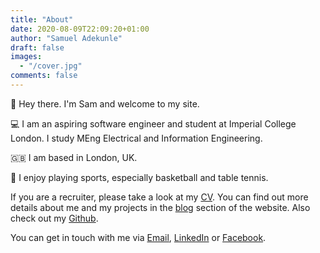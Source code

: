 ```yaml
---
title: "About"
date: 2020-08-09T22:09:20+01:00
author: "Samuel Adekunle"
draft: false
images:
  - "/cover.jpg"
comments: false
---
```


:wave: Hey there. I'm Sam and welcome to my site.

:computer: I am an aspiring software engineer and student at Imperial College London. I study MEng Electrical and Information Engineering.

:uk: I am based in London, UK.

:basketball: I enjoy playing sports, especially basketball and table tennis.

If you are a recruiter, please take a look at my [CV](/cv.pdf). You can find out more details about me and my projects in the [blog](/posts) section of the website. Also check out my [Github](https://github.com/SamtheSaint/).

You can get in touch with me via [Email](mailto://samueladekunle2002@yahoo.co.uk), [LinkedIn](https://www.linkedin.com/in/sam-adekunle-2002/) or [Facebook](https://www.facebook.com/samuel.adekunle.142).
